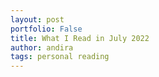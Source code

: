 ```yaml
---
layout: post
portfolio: False
title: What I Read in July 2022
author: andira
tags: personal reading
---
```

